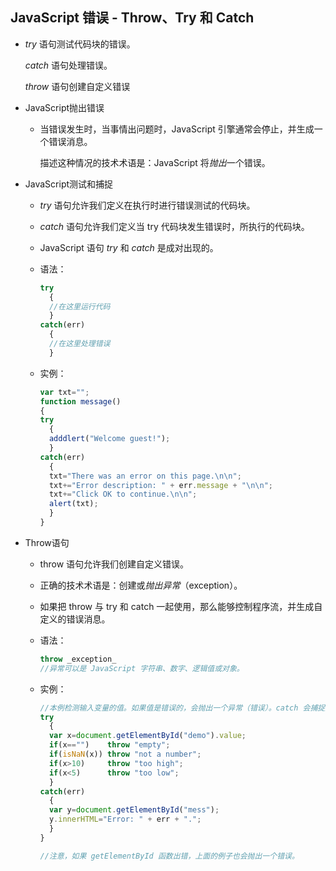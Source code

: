 ## JavaScript 错误 - Throw、Try 和 Catch

- *try* 语句测试代码块的错误。

  *catch* 语句处理错误。

  *throw* 语句创建自定义错误

- JavaScript抛出错误

  - 当错误发生时，当事情出问题时，JavaScript 引擎通常会停止，并生成一个错误消息。

    描述这种情况的技术术语是：JavaScript 将*抛出*一个错误。

- JavaScript测试和捕捉

  - *try* 语句允许我们定义在执行时进行错误测试的代码块。

  - *catch* 语句允许我们定义当 try 代码块发生错误时，所执行的代码块。

  - JavaScript 语句 *try* 和 *catch* 是成对出现的。

  - 语法：

    ```js
    try
      {
      //在这里运行代码
      }
    catch(err)
      {
      //在这里处理错误
      }
    ```

  - 实例：

    ```js
    var txt="";
    function message()
    {
    try
      {
      adddlert("Welcome guest!");
      }
    catch(err)
      {
      txt="There was an error on this page.\n\n";
      txt+="Error description: " + err.message + "\n\n";
      txt+="Click OK to continue.\n\n";
      alert(txt);
      }
    }
    ```

- Throw语句

  - throw 语句允许我们创建自定义错误。

  - 正确的技术术语是：创建或*抛出异常*（exception）。

  - 如果把 throw 与 try 和 catch 一起使用，那么能够控制程序流，并生成自定义的错误消息。

  - 语法：

    ```js
    throw _exception_
    //异常可以是 JavaScript 字符串、数字、逻辑值或对象。
    ```

  - 实例：

    ```js
    //本例检测输入变量的值。如果值是错误的，会抛出一个异常（错误）。catch 会捕捉到这个错误，并显示一段自定义的错误消息
    try
      {
      var x=document.getElementById("demo").value;
      if(x=="")    throw "empty";
      if(isNaN(x)) throw "not a number";
      if(x>10)     throw "too high";
      if(x<5)      throw "too low";
      }
    catch(err)
      {
      var y=document.getElementById("mess");
      y.innerHTML="Error: " + err + ".";
      }
    }
    
    //注意，如果 getElementById 函数出错，上面的例子也会抛出一个错误。
    ```

    